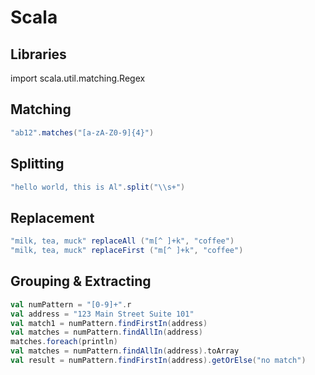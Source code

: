 # Scala  
  
## Libraries  
import scala.util.matching.Regex
  
## Matching  
```scala
"ab12".matches("[a-zA-Z0-9]{4}")  
```
  
## Splitting  
```scala
"hello world, this is Al".split("\\s+")  
```  
## Replacement  
```scala
"milk, tea, muck" replaceAll ("m[^ ]+k", "coffee")  
"milk, tea, muck" replaceFirst ("m[^ ]+k", "coffee")  
```  
## Grouping & Extracting  
```scala
val numPattern = "[0-9]+".r  
val address = "123 Main Street Suite 101"  
val match1 = numPattern.findFirstIn(address)  
val matches = numPattern.findAllIn(address)  
matches.foreach(println)  
val matches = numPattern.findAllIn(address).toArray  
val result = numPattern.findFirstIn(address).getOrElse("no match")  
```
